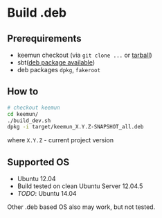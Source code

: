 # Build .deb

## Prerequirements

* keemun checkout (via `git clone ...` or [tarball](https://github.com/maizy/zaglushka/archive/master.tar.gz))
* sbt([deb package available](http://www.scala-sbt.org/0.13/tutorial/Installing-sbt-on-Linux.html))
* deb packages `dpkg`, `fakeroot`

## How to

```bash
# checkout keemun
cd keemun/
./build_dev.sh
dpkg -i target/keemun_X.Y.Z-SNAPSHOT_all.deb
```
where `X.Y.Z` - current project version

## Supported OS

* Ubuntu 12.04
 * Build tested on clean Ubuntu Server 12.04.5
* *TODO*: Ubuntu 14.04

Other .deb based OS also may work, but not tested.
